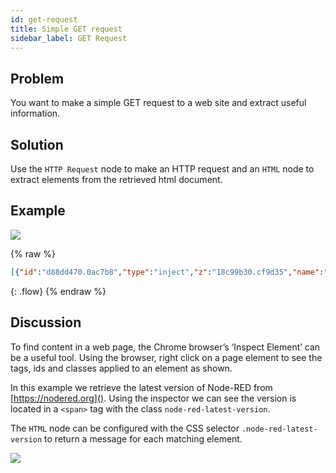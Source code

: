 ```yaml
---
id: get-request
title: Simple GET request
sidebar_label: GET Request
---
```


## Problem

You want to make a simple GET request to a web site and extract useful information.

## Solution

Use the <code class="node">HTTP Request</code> node to make an HTTP request and an
<code class="node">HTML</code> node to extract elements from the retrieved html document.

## Example

![](/images/http/simple-get-request.png)

{% raw %}
~~~json
[{"id":"d88dd470.0ac7b8","type":"inject","z":"18c99b30.cf9d35","name":"make request","topic":"","payload":"","payloadType":"date","repeat":"","crontab":"","once":false,"x":130,"y":180,"wires":[["874a3d4e.9b666"]]},{"id":"874a3d4e.9b666","type":"http request","z":"18c99b30.cf9d35","name":"","method":"GET","ret":"txt","url":"https://nodered.org","tls":"","x":294.5,"y":180,"wires":[["90243cc1.87edc"]]},{"id":"7403c68f.21d7c8","type":"debug","z":"18c99b30.cf9d35","name":"","active":true,"console":"false","complete":"false","x":650,"y":180,"wires":[]},{"id":"90243cc1.87edc","type":"html","z":"18c99b30.cf9d35","name":"","property":"","tag":".node-red-latest-version","ret":"text","as":"single","x":471.5,"y":180,"wires":[["7403c68f.21d7c8"]]}]
~~~
{: .flow}
{% endraw %}

## Discussion

To find content in a web page, the Chrome browser’s ‘Inspect Element’ can be a
useful tool.  Using the browser, right click on a page element to see the tags,
ids and classes applied to an element as shown.

In this example we retrieve the latest version of Node-RED from [https://nodered.org]().
Using the inspector we can see the version is located in a `<span>` tag with the
class `node-red-latest-version`.

The <code class="node">HTML</code> node can be configured with the CSS selector
`.node-red-latest-version` to return a message for each matching element.

![](/images/http/simple-get-request-example-page.png)
